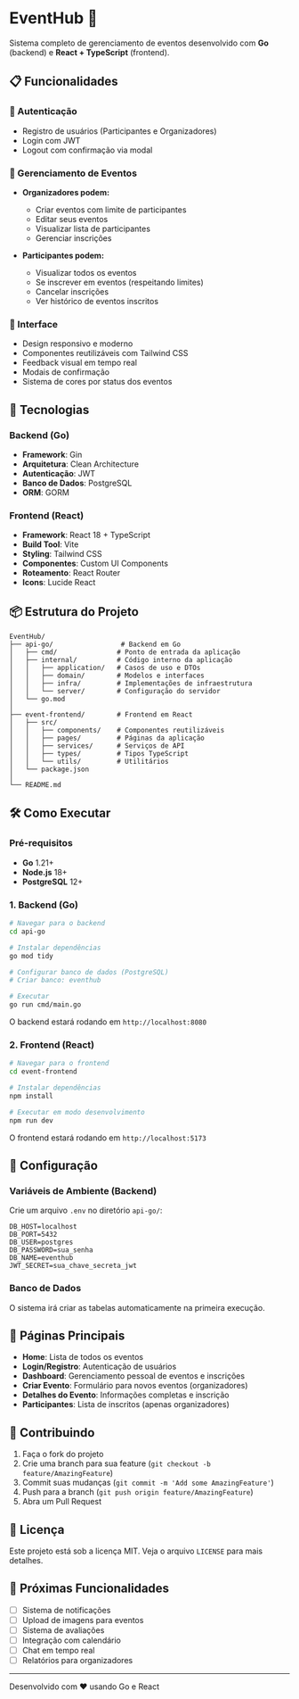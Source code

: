 # EventHub 🎉

Sistema completo de gerenciamento de eventos desenvolvido com **Go** (backend) e **React + TypeScript** (frontend).

## 📋 Funcionalidades

### 🔐 Autenticação
- Registro de usuários (Participantes e Organizadores)
- Login com JWT
- Logout com confirmação via modal

### 📅 Gerenciamento de Eventos
- **Organizadores podem:**
  - Criar eventos com limite de participantes
  - Editar seus eventos
  - Visualizar lista de participantes
  - Gerenciar inscrições

- **Participantes podem:**
  - Visualizar todos os eventos
  - Se inscrever em eventos (respeitando limites)
  - Cancelar inscrições
  - Ver histórico de eventos inscritos

### 🎨 Interface
- Design responsivo e moderno
- Componentes reutilizáveis com Tailwind CSS
- Feedback visual em tempo real
- Modais de confirmação
- Sistema de cores por status dos eventos

## 🚀 Tecnologias

### Backend (Go)
- **Framework**: Gin
- **Arquitetura**: Clean Architecture
- **Autenticação**: JWT
- **Banco de Dados**: PostgreSQL
- **ORM**: GORM

### Frontend (React)
- **Framework**: React 18 + TypeScript
- **Build Tool**: Vite
- **Styling**: Tailwind CSS
- **Componentes**: Custom UI Components
- **Roteamento**: React Router
- **Icons**: Lucide React

## 📦 Estrutura do Projeto

```
EventHub/
├── api-go/                 # Backend em Go
│   ├── cmd/               # Ponto de entrada da aplicação
│   ├── internal/          # Código interno da aplicação
│   │   ├── application/   # Casos de uso e DTOs
│   │   ├── domain/        # Modelos e interfaces
│   │   ├── infra/         # Implementações de infraestrutura
│   │   └── server/        # Configuração do servidor
│   └── go.mod
│
├── event-frontend/        # Frontend em React
│   ├── src/
│   │   ├── components/    # Componentes reutilizáveis
│   │   ├── pages/         # Páginas da aplicação
│   │   ├── services/      # Serviços de API
│   │   ├── types/         # Tipos TypeScript
│   │   └── utils/         # Utilitários
│   └── package.json
│
└── README.md
```

## 🛠️ Como Executar

### Pré-requisitos
- **Go** 1.21+
- **Node.js** 18+
- **PostgreSQL** 12+

### 1. Backend (Go)

```bash
# Navegar para o backend
cd api-go

# Instalar dependências
go mod tidy

# Configurar banco de dados (PostgreSQL)
# Criar banco: eventhub

# Executar
go run cmd/main.go
```

O backend estará rodando em `http://localhost:8080`

### 2. Frontend (React)

```bash
# Navegar para o frontend
cd event-frontend

# Instalar dependências
npm install

# Executar em modo desenvolvimento
npm run dev
```

O frontend estará rodando em `http://localhost:5173`

## 🔧 Configuração

### Variáveis de Ambiente (Backend)
Crie um arquivo `.env` no diretório `api-go/`:

```env
DB_HOST=localhost
DB_PORT=5432
DB_USER=postgres
DB_PASSWORD=sua_senha
DB_NAME=eventhub
JWT_SECRET=sua_chave_secreta_jwt
```

### Banco de Dados
O sistema irá criar as tabelas automaticamente na primeira execução.

## 📱 Páginas Principais

- **Home**: Lista de todos os eventos
- **Login/Registro**: Autenticação de usuários
- **Dashboard**: Gerenciamento pessoal de eventos e inscrições
- **Criar Evento**: Formulário para novos eventos (organizadores)
- **Detalhes do Evento**: Informações completas e inscrição
- **Participantes**: Lista de inscritos (apenas organizadores)

## 🤝 Contribuindo

1. Faça o fork do projeto
2. Crie uma branch para sua feature (`git checkout -b feature/AmazingFeature`)
3. Commit suas mudanças (`git commit -m 'Add some AmazingFeature'`)
4. Push para a branch (`git push origin feature/AmazingFeature`)
5. Abra um Pull Request

## 📄 Licença

Este projeto está sob a licença MIT. Veja o arquivo `LICENSE` para mais detalhes.

## 🎯 Próximas Funcionalidades

- [ ] Sistema de notificações
- [ ] Upload de imagens para eventos
- [ ] Sistema de avaliações
- [ ] Integração com calendário
- [ ] Chat em tempo real
- [ ] Relatórios para organizadores

---

Desenvolvido com ❤️ usando Go e React
